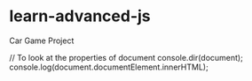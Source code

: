 # learn-advanced-js
Car Game Project


// To look at the properties of document
console.dir(document);
console.log(document.documentElement.innerHTML);

